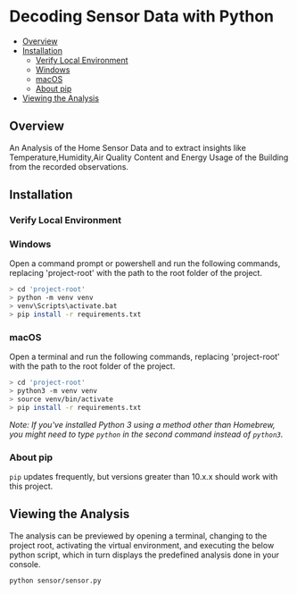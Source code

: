 # Decoding Sensor Data with Python

- [Overview](#overview)
- [Installation](#installation)
  - [Verify Local Environment](#verify-local-environment)
  - [Windows](#windows)
  - [macOS](#macos)
  - [About pip](#about-pip)
- [Viewing the Analysis](#viewing-the-analysis)

## Overview

An Analysis of the Home Sensor Data and to extract insights like Temperature,Humidity,Air Quality Content and Energy Usage of the Building from the recorded observations.

## Installation

### Verify Local Environment

### Windows

Open a command prompt or powershell and run the following commands, replacing 'project-root' with the path to the root
folder of the project.

``` bash
> cd 'project-root'
> python -m venv venv
> venv\Scripts\activate.bat
> pip install -r requirements.txt
```

### macOS

Open a terminal and run the following commands, replacing 'project-root' with the path to the root folder of the
project.

```bash
> cd 'project-root'
> python3 -m venv venv
> source venv/bin/activate
> pip install -r requirements.txt
```

*Note: If you've installed Python 3 using a method other than Homebrew, you might need to type `python` in the second
command instead of `python3`.*

### About pip

`pip` updates frequently, but versions greater than 10.x.x should work with this project.

## Viewing the Analysis

The analysis can be previewed by opening a terminal, changing to the project root, activating the virtual environment, and
executing the below python script, which in turn displays the predefined analysis done in your console.

`python sensor/sensor.py`
